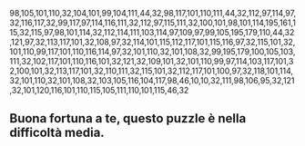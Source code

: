 







98,105,101,110,32,104,101,99,104,111,44,32,98,117,101,110,111,44,32,112,97,114,97,32,116,117,32,99,117,97,114,116,111,32,112,97,115,111,32,100,101,98,101,114,195,161,115,32,115,97,98,101,114,32,112,114,111,103,114,97,109,97,99,105,195,179,110,44,32,121,97,32,113,117,101,32,108,97,32,114,101,115,112,117,101,115,116,97,32,115,101,32,101,110,99,117,101,110,116,114,97,32,101,110,32,101,108,32,99,195,179,100,105,103,111,32,102,117,101,110,116,101,32,121,32,109,101,32,101,110,99,97,114,103,117,101,32,100,101,32,113,117,101,32,110,111,32,115,101,32,112,117,101,100,97,32,118,101,114,32,101,110,32,101,108,32,103,105,116,104,117,98,46,10,10,32,111,98,106,95,32,121,32,101,120,116,101,110,115,105,111,110,101,115,46,32











## Buona fortuna a te, questo puzzle è nella difficoltà media. 










